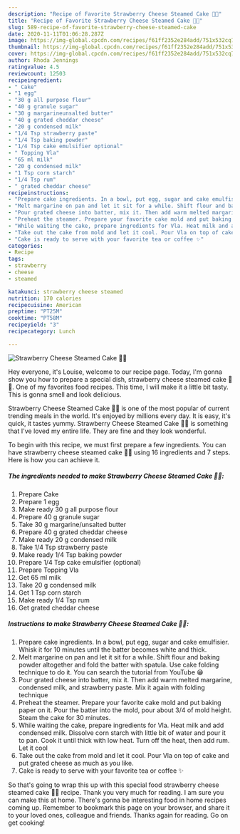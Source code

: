 ```yaml
---
description: "Recipe of Favorite Strawberry Cheese Steamed Cake 🍓🍰"
title: "Recipe of Favorite Strawberry Cheese Steamed Cake 🍓🍰"
slug: 589-recipe-of-favorite-strawberry-cheese-steamed-cake
date: 2020-11-11T01:06:28.287Z
image: https://img-global.cpcdn.com/recipes/f61ff2352e284add/751x532cq70/strawberry-cheese-steamed-cake-🍓🍰-recipe-main-photo.jpg
thumbnail: https://img-global.cpcdn.com/recipes/f61ff2352e284add/751x532cq70/strawberry-cheese-steamed-cake-🍓🍰-recipe-main-photo.jpg
cover: https://img-global.cpcdn.com/recipes/f61ff2352e284add/751x532cq70/strawberry-cheese-steamed-cake-🍓🍰-recipe-main-photo.jpg
author: Rhoda Jennings
ratingvalue: 4.5
reviewcount: 12503
recipeingredient:
- " Cake"
- "1 egg"
- "30 g all purpose flour"
- "40 g granule sugar"
- "30 g margarineunsalted butter"
- "40 g grated cheddar cheese"
- "20 g condensed milk"
- "1/4 Tsp strawberry paste"
- "1/4 Tsp baking powder"
- "1/4 Tsp cake emulsifier optional"
- " Topping Vla"
- "65 ml milk"
- "20 g condensed milk"
- "1 Tsp corn starch"
- "1/4 Tsp rum"
- " grated cheddar cheese"
recipeinstructions:
- "Prepare cake ingredients. In a bowl, put egg, sugar and cake emulfisier. Whisk it for 10 minutes until the batter becomes white and thick."
- "Melt margarine on pan and let it sit for a while. Shift flour and baking powder altogether and fold the batter with spatula. Use cake folding technique to do it. You can search the tutorial from YouTube 😁"
- "Pour grated cheese into batter, mix it. Then add warm melted margarine, condensed milk, and strawberry paste. Mix it again with folding technique"
- "Preheat the steamer. Prepare your favorite cake mold and put baking paper on it. Pour the batter into the mold, pour about 3/4 of mold height. Steam the cake for 30 minutes."
- "While waiting the cake, prepare ingredients for Vla. Heat milk and add condensed milk. Dissolve corn starch with little bit of water and pour it to pan. Cook it until thick with low heat. Turn off the heat, then add rum. Let it cool"
- "Take out the cake from mold and let it cool. Pour Vla on top of cake and put grated cheese as much as you like."
- "Cake is ready to serve with your favorite tea or coffee ✨"
categories:
- Recipe
tags:
- strawberry
- cheese
- steamed

katakunci: strawberry cheese steamed 
nutrition: 170 calories
recipecuisine: American
preptime: "PT25M"
cooktime: "PT58M"
recipeyield: "3"
recipecategory: Lunch

---
```



![Strawberry Cheese Steamed Cake 🍓🍰](https://img-global.cpcdn.com/recipes/f61ff2352e284add/751x532cq70/strawberry-cheese-steamed-cake-🍓🍰-recipe-main-photo.jpg)

Hey everyone, it's Louise, welcome to our recipe page. Today, I'm gonna show you how to prepare a special dish, strawberry cheese steamed cake 🍓🍰. One of my favorites food recipes. This time, I will make it a little bit tasty. This is gonna smell and look delicious.

Strawberry Cheese Steamed Cake 🍓🍰 is one of the most popular of current trending meals in the world. It's enjoyed by millions every day. It is easy, it's quick, it tastes yummy. Strawberry Cheese Steamed Cake 🍓🍰 is something that I've loved my entire life. They are fine and they look wonderful.




To begin with this recipe, we must first prepare a few ingredients. You can have strawberry cheese steamed cake 🍓🍰 using 16 ingredients and 7 steps. Here is how you can achieve it.

<!--inarticleads1-->

##### The ingredients needed to make Strawberry Cheese Steamed Cake 🍓🍰:

1. Prepare  Cake
1. Prepare 1 egg
1. Make ready 30 g all purpose flour
1. Prepare 40 g granule sugar
1. Take 30 g margarine/unsalted butter
1. Prepare 40 g grated cheddar cheese
1. Make ready 20 g condensed milk
1. Take 1/4 Tsp strawberry paste
1. Make ready 1/4 Tsp baking powder
1. Prepare 1/4 Tsp cake emulsifier (optional)
1. Prepare  Topping Vla
1. Get 65 ml milk
1. Take 20 g condensed milk
1. Get 1 Tsp corn starch
1. Make ready 1/4 Tsp rum
1. Get  grated cheddar cheese




<!--inarticleads2-->

##### Instructions to make Strawberry Cheese Steamed Cake 🍓🍰:

1. Prepare cake ingredients. In a bowl, put egg, sugar and cake emulfisier. Whisk it for 10 minutes until the batter becomes white and thick.
1. Melt margarine on pan and let it sit for a while. Shift flour and baking powder altogether and fold the batter with spatula. Use cake folding technique to do it. You can search the tutorial from YouTube 😁
1. Pour grated cheese into batter, mix it. Then add warm melted margarine, condensed milk, and strawberry paste. Mix it again with folding technique
1. Preheat the steamer. Prepare your favorite cake mold and put baking paper on it. Pour the batter into the mold, pour about 3/4 of mold height. Steam the cake for 30 minutes.
1. While waiting the cake, prepare ingredients for Vla. Heat milk and add condensed milk. Dissolve corn starch with little bit of water and pour it to pan. Cook it until thick with low heat. Turn off the heat, then add rum. Let it cool
1. Take out the cake from mold and let it cool. Pour Vla on top of cake and put grated cheese as much as you like.
1. Cake is ready to serve with your favorite tea or coffee ✨




So that's going to wrap this up with this special food strawberry cheese steamed cake 🍓🍰 recipe. Thank you very much for reading. I am sure you can make this at home. There's gonna be interesting food in home recipes coming up. Remember to bookmark this page on your browser, and share it to your loved ones, colleague and friends. Thanks again for reading. Go on get cooking!
